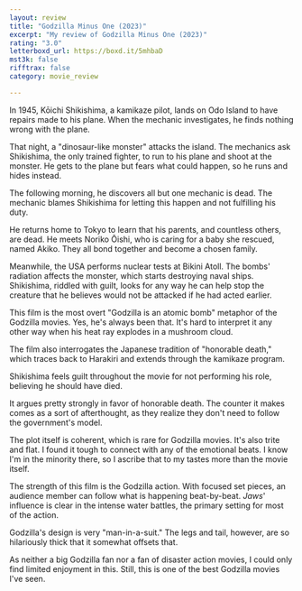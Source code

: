 ```yaml
---
layout: review
title: "Godzilla Minus One (2023)"
excerpt: "My review of Godzilla Minus One (2023)"
rating: "3.0"
letterboxd_url: https://boxd.it/5mhbaD
mst3k: false
rifftrax: false
category: movie_review

---
```


In 1945, Kōichi Shikishima, a kamikaze pilot, lands on Odo Island to have repairs made to his plane. When the mechanic investigates, he finds nothing wrong with the plane.

That night, a "dinosaur-like monster" attacks the island. The mechanics ask Shikishima, the only trained fighter, to run to his plane and shoot at the monster. He gets to the plane but fears what could happen, so he runs and hides instead.

The following morning, he discovers all but one mechanic is dead. The mechanic blames Shikishima for letting this happen and not fulfilling his duty.

He returns home to Tokyo to learn that his parents, and countless others, are dead. He meets Noriko Ōishi, who is caring for a baby she rescued, named Akiko. They all bond together and become a chosen family.

Meanwhile, the USA performs nuclear tests at Bikini Atoll. The bombs' radiation affects the monster, which starts destroying naval ships. Shikishima, riddled with guilt, looks for any way he can help stop the creature that he believes would not be attacked if he had acted earlier.

This film is the most overt "Godzilla is an atomic bomb" metaphor of the Godzilla movies. Yes, he's always been that. It's hard to interpret it any other way when his heat ray explodes in a mushroom cloud.

The film also interrogates the Japanese tradition of "honorable death," which traces back to Harakiri and extends through the kamikaze program.

Shikishima feels guilt throughout the movie for not performing his role, believing he should have died.

It argues pretty strongly in favor of honorable death. The counter it makes comes as a sort of afterthought, as they realize they don't need to follow the government's model.

The plot itself is coherent, which is rare for Godzilla movies. It's also trite and flat. I found it tough to connect with any of the emotional beats. I know I'm in the minority there, so I ascribe that to my tastes more than the movie itself.

The strength of this film is the Godzilla action. With focused set pieces, an audience member can follow what is happening beat-by-beat. <i>Jaws</i>' influence is clear in the intense water battles, the primary setting for most of the action.

Godzilla's design is very "man-in-a-suit." The legs and tail, however, are so hilariously thick that it somewhat offsets that.

As neither a big Godzilla fan nor a fan of disaster action movies, I could only find limited enjoyment in this. Still, this is one of the best Godzilla movies I've seen.